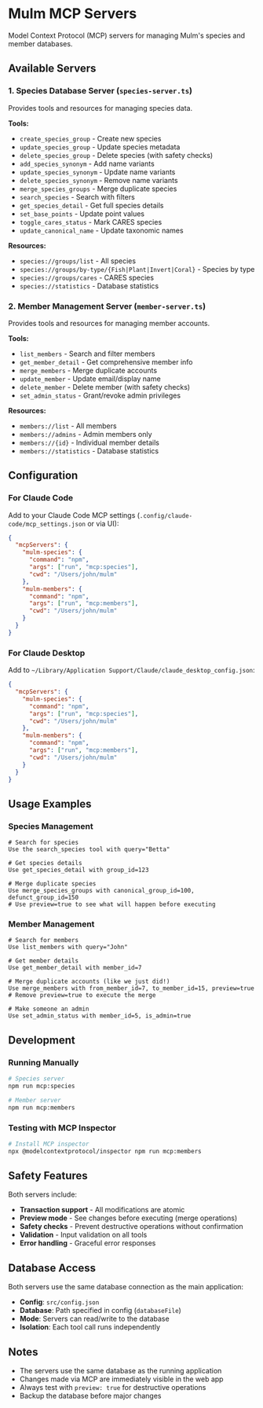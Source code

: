 # Mulm MCP Servers

Model Context Protocol (MCP) servers for managing Mulm's species and member databases.

## Available Servers

### 1. Species Database Server (`species-server.ts`)

Provides tools and resources for managing species data.

**Tools:**
- `create_species_group` - Create new species
- `update_species_group` - Update species metadata
- `delete_species_group` - Delete species (with safety checks)
- `add_species_synonym` - Add name variants
- `update_species_synonym` - Update name variants
- `delete_species_synonym` - Remove name variants
- `merge_species_groups` - Merge duplicate species
- `search_species` - Search with filters
- `get_species_detail` - Get full species details
- `set_base_points` - Update point values
- `toggle_cares_status` - Mark CARES species
- `update_canonical_name` - Update taxonomic names

**Resources:**
- `species://groups/list` - All species
- `species://groups/by-type/{Fish|Plant|Invert|Coral}` - Species by type
- `species://groups/cares` - CARES species
- `species://statistics` - Database statistics

### 2. Member Management Server (`member-server.ts`)

Provides tools and resources for managing member accounts.

**Tools:**
- `list_members` - Search and filter members
- `get_member_detail` - Get comprehensive member info
- `merge_members` - Merge duplicate accounts
- `update_member` - Update email/display name
- `delete_member` - Delete member (with safety checks)
- `set_admin_status` - Grant/revoke admin privileges

**Resources:**
- `members://list` - All members
- `members://admins` - Admin members only
- `members://{id}` - Individual member details
- `members://statistics` - Database statistics

## Configuration

### For Claude Code

Add to your Claude Code MCP settings (`.config/claude-code/mcp_settings.json` or via UI):

```json
{
  "mcpServers": {
    "mulm-species": {
      "command": "npm",
      "args": ["run", "mcp:species"],
      "cwd": "/Users/john/mulm"
    },
    "mulm-members": {
      "command": "npm",
      "args": ["run", "mcp:members"],
      "cwd": "/Users/john/mulm"
    }
  }
}
```

### For Claude Desktop

Add to `~/Library/Application Support/Claude/claude_desktop_config.json`:

```json
{
  "mcpServers": {
    "mulm-species": {
      "command": "npm",
      "args": ["run", "mcp:species"],
      "cwd": "/Users/john/mulm"
    },
    "mulm-members": {
      "command": "npm",
      "args": ["run", "mcp:members"],
      "cwd": "/Users/john/mulm"
    }
  }
}
```

## Usage Examples

### Species Management

```
# Search for species
Use the search_species tool with query="Betta"

# Get species details
Use get_species_detail with group_id=123

# Merge duplicate species
Use merge_species_groups with canonical_group_id=100, defunct_group_id=150
# Use preview=true to see what will happen before executing
```

### Member Management

```
# Search for members
Use list_members with query="John"

# Get member details
Use get_member_detail with member_id=7

# Merge duplicate accounts (like we just did!)
Use merge_members with from_member_id=7, to_member_id=15, preview=true
# Remove preview=true to execute the merge

# Make someone an admin
Use set_admin_status with member_id=5, is_admin=true
```

## Development

### Running Manually

```bash
# Species server
npm run mcp:species

# Member server
npm run mcp:members
```

### Testing with MCP Inspector

```bash
# Install MCP inspector
npx @modelcontextprotocol/inspector npm run mcp:members
```

## Safety Features

Both servers include:
- **Transaction support** - All modifications are atomic
- **Preview mode** - See changes before executing (merge operations)
- **Safety checks** - Prevent destructive operations without confirmation
- **Validation** - Input validation on all tools
- **Error handling** - Graceful error responses

## Database Access

Both servers use the same database connection as the main application:
- **Config**: `src/config.json`
- **Database**: Path specified in config (`databaseFile`)
- **Mode**: Servers can read/write to the database
- **Isolation**: Each tool call runs independently

## Notes

- The servers use the same database as the running application
- Changes made via MCP are immediately visible in the web app
- Always test with `preview: true` for destructive operations
- Backup the database before major changes
